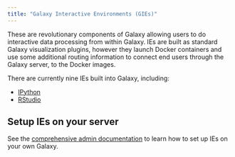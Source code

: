 ```yaml
---
title: "Galaxy Interactive Environments (GIEs)"
---
```


These are revolutionary components of Galaxy allowing users to do interactive
data processing from within Galaxy. IEs are built as standard Galaxy
visualization plugins, however they launch Docker containers and use some
additional routing information to connect end users through the Galaxy server,
to the Docker images.

There are currently nine IEs built into Galaxy, including:

* [IPython](https://github.com/bgruening/galaxy-ipython/)
* [RStudio](https://github.com/erasche/galaxy-rstudio/)


## Setup IEs on your server

See the [comprehensive admin
documentation](https://docs.galaxyproject.org/en/master/admin/special_topics/interactive_environments.html)
to learn how to set up IEs on your own Galaxy.
